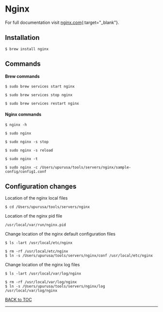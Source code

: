 # Nginx

For full documentation visit [nginx.com](https://www.nginx.com/){:target="_blank"}.

## Installation

    $ brew install nginx

## Commands

#### Brew commands

`$ sudo brew services start nginx`

`$ sudo brew services stop nginx`

`$ sudo brew services restart nginx`

#### Nginx commands

`$ nginx -h`

`$ sudo nginx`

`$ sudo nginx -s stop`

`$ sudo nginx -s reload`

`$ sudo nginx -t`

`$ sudo nginx -c /Users/upurusa/tools/servers/nginx/sample-config/config1.conf`

## Configuration changes

Location of the nginx local files
    
	$ cd /Users/upurusa/tools/servers/nginx

Location of the nginx pid file    

	/usr/local/var/run/nginx.pid

Change location of the nginx default configuration files
    
	$ ls -lart /usr/local/etc/nginx
	
	$ rm -rf /usr/local/etc/nginx
	$ ln -s /Users/upurusa/tools/servers/nginx/conf /usr/local/etc/nginx

Change location of the nginx log files

	$ ls -lart /usr/local/var/log/nginx
   
	$ rm -rf /usr/local/var/log/nginx
	$ ln -s /Users/upurusa/tools/servers/nginx/log /usr/local/var/log/nginx
    

	

[BACK to TOC](./../README.md)

----------